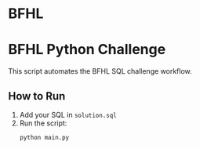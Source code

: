 # BFHL

# BFHL Python Challenge

This script automates the BFHL SQL challenge workflow.

## How to Run

1. Add your SQL in `solution.sql`
2. Run the script:
   ```bash
   python main.py

